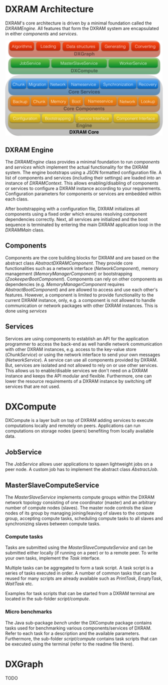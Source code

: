 # DXRAM Architecture

DXRAM's core architecture is driven by a minimal foundation called the *DXRAMEngine*. All features that form the DXRAM system are encapsulated in either *components* and *services*.

<img src="img/arch/dxram_arch.png" width="600">

## DXRAM Engine

The *DXRAMEngine* class provides a minimal foundation to run *components* and *services* which implement the actual functionality for the DXRAM system.
The engine bootstraps using a JSON formatted configuration file. A list of components and services (including their settings) are loaded into an instance of *DXRAMContext*. This allows enabling/disabling of components or services to configure a DXRAM instance according to your requirements. Configuration parameters for components or services are embedded within each class.

After bootstrapping with a configuration file, DXRAM initializes all components using a fixed order which ensures resolving component dependencies correctly. Next, all services are initialized and the boot sequence is terminated by entering the main DXRAM application loop in the *DXRAMMain* class.

## Components

Components are the core building blocks for DXRAM and are based on the abstract class *AbstractDXRAMComponent*. They provide core functionalities such as a network interface (*NetworkComponent*), memory management (*MemoryManagerComponent*) or bootstrapping (*ZookeeperBootComponent*). Components can rely on other components as dependencies (e.g. *MemoryManagerComponent* requires *AbstractBootComponent*) and are allowed to access and use each other's features. However, a component is limited to provide functionality to the current DXRAM instance, only, e.g. a component is not allowed to handle communication or network packages with other DXRAM instances. This is done using *services*

## Services

Services are using components to establish an API for the application programmer to access the back-end as well handle network communication with other DXRAM instances, e.g. access to the key-value store (*ChunkService*) or using the network interface to send your own messages (*NetworkService*). A service can use all components provided by DXRAM. But, services are isolated and not allowed to rely on or use other services. This allows us to enable/disable services we don't need on a DXRAM instance and keeps the API modular and flexible. Furthermore, one can lower the resource requirements of a DXRAM instance by switching off services that are not used.

# DXCompute

DXCompute is a layer built on top of DXRAM adding services to execute computations locally and remotely on peers. Applications can run computations on storage nodes (peers) benefiting from locally available data.

## JobService

The *JobService* allows user applications to spawn lightweight jobs on a peer node. A custom job has to implement the abstract class *AbstractJob*.

## MasterSlaveComputeService

The *MasterSlaveService* implements compute groups within the DXRAM network topology consisting of one coordinator (master) and an arbitrary number of compute nodes (slaves). The master node controls the slave nodes of its group by managing joining/leaving of slaves to the compute group, accepting compute tasks, scheduling compute tasks to all slaves and synchronizing slaves between compute tasks.

### Compute tasks

Tasks are submitted using the *MasterSlaveComputeService* and can be submitted either locally (if running on a peer) or to a remote peer. To write your own tasks, implement the *Task* interface.

Multiple tasks can be aggregated to form a task script. A task script is a series of tasks executed in order. A number of common tasks that can be reused for many scripts are already available such as *PrintTask*, *EmptyTask*, *WaitTask* etc.

Examples for task scripts that can be started from a DXRAM terminal are located in the sub-folder *script/compute*.

### Micro benchmarks

The Java sub-package *bench* under the DXCompute package contains tasks used for benchmarking various components/services of DXRAM. Refer to each task for a description and the available parameters. Furthermore, the sub-folder *script/compute* contains task scripts that can be executed using the terminal (refer to the readme file there).

# DXGraph

TODO
